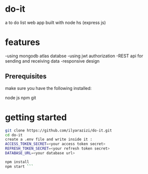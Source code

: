 # do-it
a to do list web app built with node hs (express js)

# features
-using mongodb atlas databse
-using jwt authorization
-REST api for sending and receiving data
-responsive design


## Prerequisites
make sure you have the following installed:

node js
npm
git



# getting started
```bash
git clone https://github.com/ilyarazizi/do-it.git
cd do-it
create a .env file and write inside it :
ACCESS_TOKEN_SECRET=<your access token secret>
REFRESH_TOKEN_SECRET=<your refresh token secret>
DATABASE_URL=<your database url>

npm install
npm start ```

